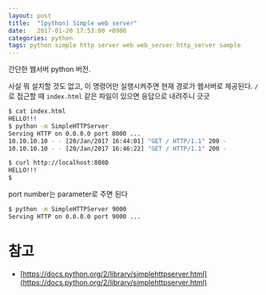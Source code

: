```yaml
---
layout: post
title:  "[python] Simple web server"
date:   2017-01-20 17:53:00 +0900
categories: python
tags: python simple http server web web_server http_server sample
---
```


간단한 웹서버 python 버전.

사실 뭐 설치할 것도 없고, 이 명령어만 실행시켜주면 현재 경로가 웹서버로 제공된다. `/`로 접근할 때 `index.html` 같은 파일이 있으면 응답으로 내려주니 긋긋

```bash
$ cat index.html
HELLO!!!
$ python -m SimpleHTTPServer
Serving HTTP on 0.0.0.0 port 8000 ...
10.10.10.10 - - [20/Jan/2017 16:44:01] "GET / HTTP/1.1" 200 -
10.10.10.10 - - [20/Jan/2017 16:46:22] "GET / HTTP/1.1" 200 -
```

```bash
$ curl http://localhost:8080
HELLO!!!
$
```

port number는 parameter로 주면 된다

```bash
$ python -m SimpleHTTPServer 9000
Serving HTTP on 0.0.0.0 port 9000 ...
```

# 참고
- [https://docs.python.org/2/library/simplehttpserver.html](https://docs.python.org/2/library/simplehttpserver.html)

